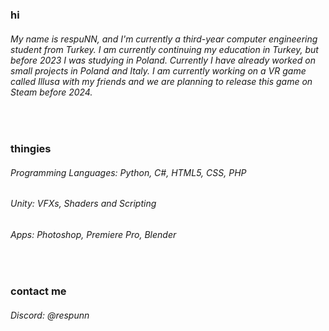 ### hi
###### My name is respuNN, and I'm currently a third-year computer engineering student from Turkey. I am currently continuing my education in Turkey, but before 2023 I was studying in Poland. Currently I have already worked on small projects in Poland and Italy. I am currently working on a VR game called Illusa with my friends and we are planning to release this game on Steam before 2024.

<br>

### thingies

###### Programming Languages: Python, C#, HTML5, CSS, PHP
###### Unity: VFXs, Shaders and Scripting
###### Apps: Photoshop, Premiere Pro, Blender

<br>

### contact me
###### Discord: @respunn

